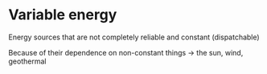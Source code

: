 # Variable energy

Energy sources that are not completely reliable and constant (dispatchable)

Because of their dependence on non-constant things -> the sun, wind, geothermal

